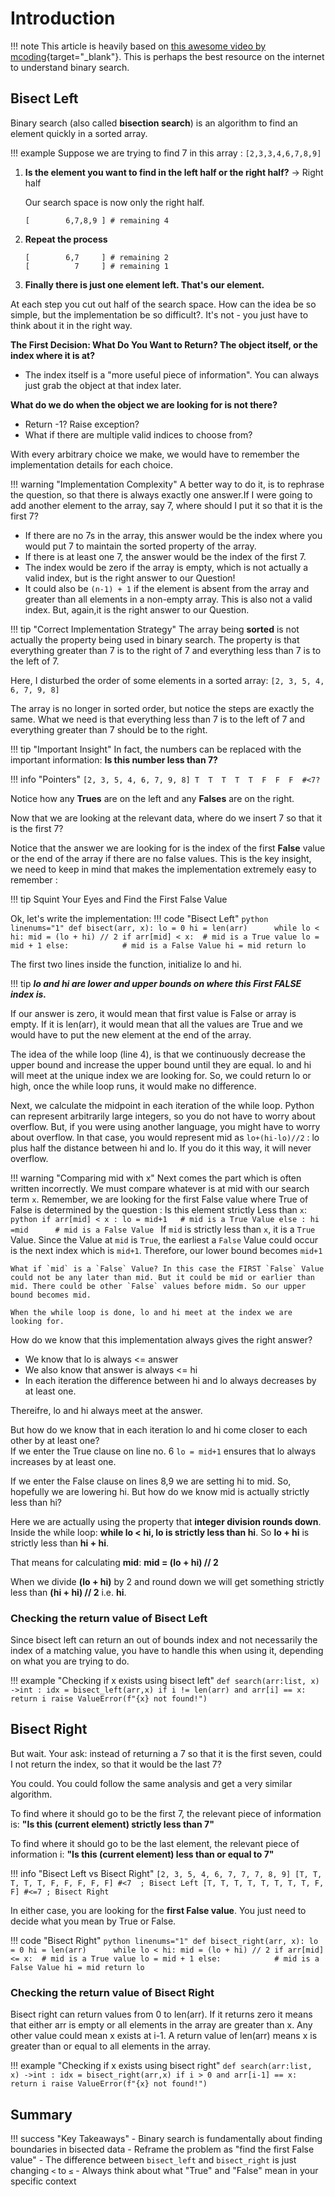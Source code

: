 # Introduction

!!! note 
    This article is heavily based on [this awesome video by mcoding](https://youtu.be/tgVSkMA8joQ?si=dt5o2em5Nv2ghTj2){target="_blank"}. This is perhaps the best resource on the internet to understand binary search.

## Bisect Left

Binary search (also called **bisection search**) is an algorithm to find an element quickly in a sorted array.

!!! example 
    Suppose we are trying to find 7 in this array :
    `[2,3,3,4,6,7,8,9]`

1. **Is the element you want to find in the left half or the right half?** → Right half
    
     Our search space is now only the right half.
     ```
     [        6,7,8,9 ] # remaining 4
     ```
2. **Repeat the process**
     ```
     [        6,7     ] # remaining 2
     [          7     ] # remaining 1
     ```
3. **Finally there is just one element left. That's our element.**
         
At each step you cut out half of the search space. How can the idea be so simple, but the implementation be so difficult?. It's not - you just have to think about it in the right way.

**The First Decision: What Do You Want to Return? The object itself, or the index where it is at?**

- The index itself is a "more useful piece of information". You can always just grab the object at that index later.

**What do we do when the object we are looking for is not there?**

- Return -1? Raise exception? 
- What if there are multiple valid indices to choose from? 

With every arbitrary choice we make, we would have to remember the implementation details for each choice.

!!! warning "Implementation Complexity"
    A better way to do it, is to rephrase the question, so that there is always exactly one answer.If I were going to add another element to the array, say 7, where should I put it so that it is the first 7?
 
* If there are no 7s in the array, this answer would be the index where you would put 7 to maintain the sorted property of the array. 
* If there is at least one 7, the answer would be the index of the first 7.
* The index would be zero if the array is empty, which is not actually a valid index, but is the right answer to our Question!
* It could also be `(n-1) + 1` if the element is absent from the array and greater than all elements in a non-empty array. This is also not a valid index. But, again,it is the right answer to our Question.

!!! tip "Correct Implementation Strategy"
    The array being **sorted** is not actually the property being used in binary search. The property is that everything greater than 7 is to the right of 7 and everything less than 7 is to the left of 7.

Here, I disturbed the order of some elements in a sorted array:
`[2, 3, 5, 4, 6, 7, 9, 8]`

The array is no longer in sorted order, but notice the steps are exactly the same. What we need is that everything less than 7 is to the left of 7 and everything greater than 7 should be to the right. 

!!! tip "Important Insight"
    In fact, the numbers can be replaced with the important information: **Is this number less than 7?**
    
!!! info "Pointers"
    ```
    [2, 3, 5, 4, 6, 7, 9, 8]
     T  T  T  T  T  F  F  F  #<7?
    ```

Notice how any **Trues** are on the left and any **Falses** are on the right.

Now that we are looking at the relevant data, where do we insert 7 so that it is the first 7?

Notice that the answer we are looking for is the index of the first **False** value or the end of the array if there are no false values. This is the key insight, we need to keep in mind that makes the implementation extremely easy to remember :

!!! tip
    Squint Your Eyes and Find the First False Value


Ok, let's write the implementation:
!!! code "Bisect Left"
    ```python linenums="1"
    def bisect(arr, x):
        lo = 0
        hi = len(arr)     
        while lo < hi:
            mid = (lo + hi) // 2
            if arr[mid] < x:  # mid is a True value
                lo = mid + 1
            else:            # mid is a False Value
                hi = mid
        return lo
    ```

The first two lines inside the function, initialize lo and hi.

!!! tip 
    ***lo and hi are lower and upper bounds on where this First FALSE index is.*** 

If our answer is zero, it would mean that first value is False or array is empty. If it is len(arr), it would mean that all the values are True and we would have to put the new element at the end of the array.

The idea of the while loop (line 4), is that we continuously decrease the upper bound and increase the upper bound until they are equal. lo and hi will meet at the unique index we are looking for. So, we could return lo or high, once the while loop runs, it would make no difference.


Next, we calculate the midpoint in each iteration of the while loop. Python can represent arbitrarily large integers, so you do not have to worry about overflow. But, if you were using another language, you might have to worry about overflow. In that case, you would represent mid as `lo+(hi-lo)//2` : lo plus half the distance between hi and lo. If you do it this way, it will never overflow.

!!! warning "Comparing mid with x"
    Next comes the part which is often written incorrectly. We must compare whatever is at mid with our search term `x`. Remember, we are looking for the first False value where True of False is determined by the question : Is this element strictly Less than `x`: 
    ```python
    if arr[mid] < x :
        lo = mid+1   # mid is a True Value
    else :
        hi =mid      # mid is a False Value
    ```
    If `mid` is strictly less than `x`, it is a `True` Value. Since the Value at `mid` is `True`, the earliest a `False` Value could occur is the next index which is `mid+1`. Therefore, our lower bound becomes `mid+1`

    What if `mid` is a `False` Value? In this case the FIRST `False` Value could not be any later than mid. But it could be mid or earlier than mid. There could be other `False` values before midm. So our upper bound becomes mid.

    When the while loop is done, lo and hi meet at the index we are looking for.



How do we know that this implementation always gives the right answer?
 - We know that lo is always <=  answer
 - We also know that answer is always <= hi
 - In each iteration the difference between hi and lo always decreases by at least one.
 
 Thereifre, lo and hi always meet at the answer.

But how do we know that in each iteration lo and hi come closer to each other by at least one?  
If we enter the True clause on line no. 6 `lo = mid+1` ensures that lo always increases by at least one.

If we enter the False clause on lines 8,9 we are setting hi to mid. So, hopefully we are lowering hi. But how do we know mid is actually strictly less than hi?

Here we are actually using the property that **integer division rounds down**. Inside the while loop: **while lo < hi, lo is strictly less than hi**.
So **lo + hi** is strictly less than **hi + hi**.

That means for calculating **mid**:
**mid = (lo + hi) // 2**

When we divide **(lo + hi)** by 2 and round down we will get something strictly less than **(hi + hi) // 2** i.e. **hi**.

### Checking the return value of Bisect Left

Since bisect left can return an out of bounds index and not necessarily the index of a matching value, you have to handle this when using it, depending on what you are trying to do.  

!!! example "Checking if x exists using bisect left"
    ```
    def search(arr:list, x) ->int :
        idx = bisect_left(arr,x)
        if i != len(arr) and arr[i] == x:
            return i
        raise ValueError(f"{x} not found!")
    ```

## Bisect Right

But wait. Your ask: instead of returning a 7 so that it is the first seven, could I not return the index, so that it would be the last 7?

You could. You could follow the same analysis and get a very similar algorithm.

To find where it should go to be the first 7, the relevant piece of information is: **"Is this (current element) strictly less than 7"**

To find where it should go to be the last element, the relevant piece of information i: **"Is this (current element) less than or equal to  7"**

!!! info "Bisect Left vs Bisect Right"
    ```
    [2, 3, 5, 4, 6, 7, 7, 7, 8, 9]
    [T, T, T, T, T, F, F, F, F, F] #<7  ; Bisect Left
    [T, T, T, T, T, T, T, T, F, F] #<=7 ; Bisect Right
    ```

In either case, you are looking for the **first False value**. You just need to decide what you mean by True or False.

!!! code "Bisect Right"
    ```python linenums="1"
    def bisect_right(arr, x):
        lo = 0
        hi = len(arr)     
        while lo < hi:
            mid = (lo + hi) // 2
            if arr[mid] <= x:  # mid is a True value
                lo = mid + 1
            else:            # mid is a False Value
                hi = mid
        return lo
    ```

### Checking the return value of Bisect Right
Bisect right can return values from 0 to len(arr). If it returns zero it means that either arr is empty or all elements in the array are greater than x. Any other value could mean x exists at i-1. A return value of len(arr) means x is greater than or equal to all elements in the array.

!!! example "Checking if x exists using bisect right"
    ```
    def search(arr:list, x) ->int :
        idx = bisect_right(arr,x)
        if i > 0 and arr[i-1] == x:
            return i
        raise ValueError(f"{x} not found!")
    ```


## Summary

!!! success "Key Takeaways"
    - Binary search is fundamentally about finding boundaries in bisected data
    - Reframe the problem as "find the first False value" 
    - The difference between `bisect_left` and `bisect_right` is just changing `<` to `≤`
    - Always think about what "True" and "False" mean in your specific context